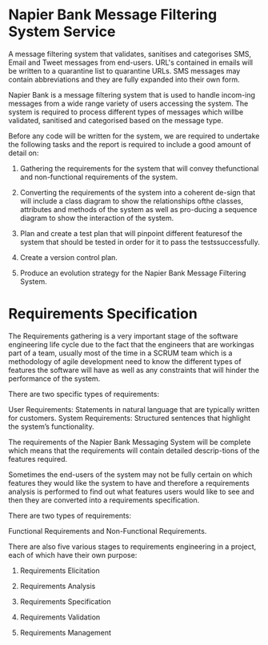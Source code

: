 # Napier Bank Message Filtering System Service
A message filtering system that validates, sanitises and categorises SMS, Email and Tweet messages from end-users. URL's contained in emails will be written to a quarantine list to quarantine URLs. SMS messages may contain abbreviations and they are fully expanded into their own form.

Napier Bank is a message filtering system that is used to handle incom-ing  messages from a wide range variety of users accessing the system. The system is required to process different types of messages which willbe validated, sanitised and categorised based on the message type.

Before  any  code  will  be  written  for  the  system,  we  are  required  to undertake  the  following  tasks  and  the  report  is  required to include a good amount of detail on:

1.  Gathering the requirements for the system that will convey thefunctional and non-functional requirements of the system.

2.  Converting the requirements of the system into a coherent de-sign that will include a class diagram to show the relationships ofthe  classes, attributes and  methods of the system  as  well  as  pro-ducing a sequence diagram to show the interaction of the system.

3.  Plan and create a test plan that will pinpoint different featuresof the system that should be tested in order for it to pass the testssuccessfully.

4.  Create a version control plan.

5.  Produce  an  evolution  strategy  for  the  Napier  Bank  Message Filtering System.

# Requirements Specification

The  Requirements gathering is a very important stage of the software engineering life cycle due to the fact that the engineers that are workingas part of a team, usually most of the time in a SCRUM team which is a  methodology of agile development need to know the different types of features the software will have as well as any constraints that will hinder the performance of the system.  

There are two specific types of requirements:

User Requirements: Statements in natural language that are typically written for customers.
System Requirements: Structured sentences that highlight the system’s functionality.

The requirements of the Napier Bank Messaging System will be complete which means that the requirements will contain detailed descrip-tions of the features required.

Sometimes  the  end-users of the system may not be fully certain on which features they would like the system to have and therefore a requirements analysis is performed to find out what features users would like to see and then they are converted into a requirements specification. 

There are two types of requirements:

Functional Requirements and Non-Functional Requirements.

There are also five various stages to requirements engineering in a project, each of which have their own purpose:

1.  Requirements Elicitation

2.  Requirements Analysis

3.  Requirements Specification

4.  Requirements Validation

5.  Requirements Management
